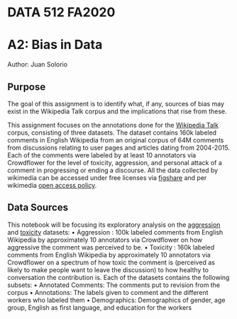 # DATA 512 FA2020
# A2: Bias in Data
Author: Juan Solorio

## Purpose
The goal of this assignment is to identify what, if any, sources of bias may exist in the Wikipedia Talk corpus and the implications that rise from these.

This assignment focuses on the annotations done for the [Wikipedia Talk]( https://meta.wikimedia.org/wiki/Research:Detox) corpus, consisting of three datasets. The dataset contains 160k labeled comments in English Wikipedia from an original corpus of 64M comments from discussions relating to user pages and articles dating from 2004-2015. Each of the comments were labeled by at least 10 annotators via Crowdflower for the level of toxicity, aggression, and personal attack of a comment in progressing or ending a discourse.
All the data collected by wikimedia can be accessed under free licenses via [figshare]( https://figshare.com/articles/Wikipedia_Talk_Labels_Toxicity/4563973) and per wikimedia [open access policy]( https://meta.wikimedia.org/wiki/Open_access_policy).

## Data Sources
This notebook will be focusing its exploratory analysis on the [aggression]( https://docs.google.com/spreadsheets/d/1IlhmnoAdHNm906WrwYp2el9tlZFfnJkwrYXzbEMKGvM/edit#gid=0&range=E3) and [toxicity]( https://docs.google.com/spreadsheets/d/1IlhmnoAdHNm906WrwYp2el9tlZFfnJkwrYXzbEMKGvM/edit#gid=0&range=E2) datasets:
•	Aggression : 100k labeled comments from English Wikipedia by approximately 10 annotators via Crowdflower on how aggressive the comment was perceived to be.
•	Toxicity : 160k labeled comments from English Wikipedia by approximately 10 annotators via Crowdflower on a spectrum of how toxic the comment is (perceived as likely to make people want to leave the discussion) to how healthy to conversation the contribution is.
Each of the datasets contains the following subsets:
•	Annotated Comments: The comments put to revision from the corpus
•	Annotations: The labels given to comment and the different workers who labeled them
•	Demographics: Demographics of gender, age group, English as first language, and education for the workers


